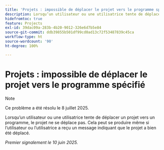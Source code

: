```yaml
---
title: 'Projets : impossible de déplacer le projet vers le programme spécifié'
description: Lorsqu’un utilisateur ou une utilisatrice tente de déplacer un projet vers un programme, le projet ne se déplace pas. Cela peut se produire même si l’utilisateur ou l’utilisatrice a reçu un message indiquant que le projet a bien été déplacé.
hidefromtoc: true
feature: Projects
exl-id: 39dac09a-283b-4b20-9012-326e6d7b5e84
source-git-commit: ddb39855b501df99cd0ad13c72f53487839c45ca
workflow-type: ht
source-wordcount: '90'
ht-degree: 100%

---
```


# Projets : impossible de déplacer le projet vers le programme spécifié

>[!NOTE]
>
>Ce problème a été résolu le 8 juillet 2025.

Lorsqu’un utilisateur ou une utilisatrice tente de déplacer un projet vers un programme, le projet ne se déplace pas. Cela peut se produire même si l’utilisateur ou l’utilisatrice a reçu un message indiquant que le projet a bien été déplacé.

_Premier signalement le 10 juin 2025._
